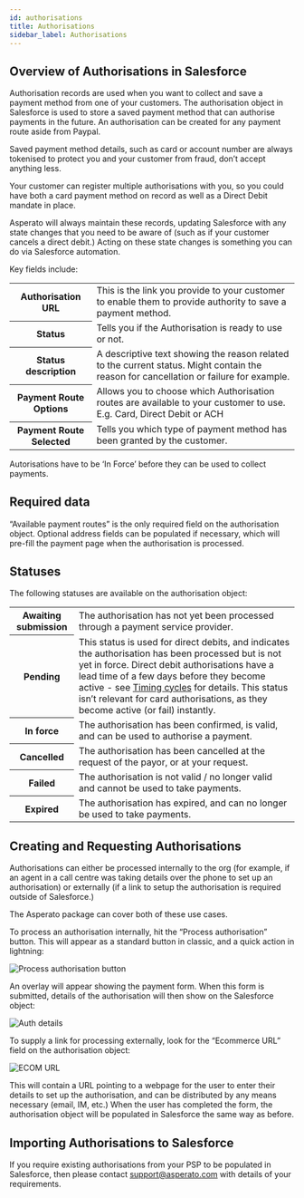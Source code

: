 ```yaml
---
id: authorisations
title: Authorisations
sidebar_label: Authorisations
---
```


## Overview of Authorisations in Salesforce
Authorisation records are used when you want to collect and save a payment method from one of your customers. The authorisation object in Salesforce is used to store a saved payment method that can authorise payments in the future. An authorisation can be created for any payment route aside from Paypal.
 
Saved payment method details, such as card or account number are always tokenised to protect you and your customer from fraud, don’t accept anything less.
 
Your customer can register multiple authorisations with you, so you could have both a card payment method on record as well as a Direct Debit mandate in place.
 
Asperato will always maintain these records, updating Salesforce with any state changes that you need to be aware of (such as if your customer cancels a direct debit.) Acting on these state changes is something you can do via Salesforce automation.
 
Key fields include:

<table>
<tr>
<th>Authorisation URL</th>
<td>This is the link you provide to your customer to enable them to provide authority to save a payment method.</td>
</tr><tr>
<th>Status</th>
<td>Tells you if the Authorisation is ready to use or not.</td>
</tr><tr> 
<th>Status description </th>
<td>A descriptive text showing the reason related to the current status. Might contain the reason for cancellation or failure for example.</td>
 </tr><tr>
<th>Payment Route Options</th>
<td>Allows you to choose which Authorisation routes are available to your customer to use. E.g. Card, Direct Debit or ACH</td>
</tr><tr>
<th>Payment Route Selected</th>
<td>Tells you which type of payment method has been granted by the customer.</td>
</tr></table>
 
Autorisations have to be ‘In Force’ before they can be used to collect payments.
 
 
## Required data 
“Available payment routes” is the only required field on the authorisation object. Optional address fields can be populated if necessary, which will pre-fill the payment page when the authorisation is processed.
 
## Statuses
The following statuses are available on the authorisation object:

<table>
<tr>
<th>Awaiting submission</th>
<td>The authorisation has not yet been processed through a payment service provider.</td>
</tr><tr>
<th>Pending</th>
<td>This status is used for direct debits, and indicates the authorisation has been processed but is not yet in force. Direct debit authorisations have a lead time of a few days before they become active - see <a href="https://support.gocardless.com/hc/en-gb/articles/360000593445-Timing-cycles" target="_blank">Timing cycles</a> for details. This status isn’t relevant for card authorisations, as they become active (or fail) instantly.</td>
</tr><tr>
<th>In force</th>
<td>The authorisation has been confirmed, is valid, and can be used to authorise a payment.</td>
</tr><tr>
<th>Cancelled</th>
<td>The authorisation has been cancelled at the request of the payor, or at your request.</td>
</tr><tr>
<th>Failed</th>
<td>The authorisation is not valid / no longer valid and cannot be used to take payments.</td>
</tr><tr>
<th>Expired</th>
<td>The authorisation has expired, and can no longer be used to take payments.</td>
<tr>
</table>
 
## Creating and Requesting Authorisations
 
Authorisations can either be processed internally to the org (for example, if an agent in a call centre was taking details over the phone to set up an authorisation) or externally (if a link to setup the authorisation is required outside of Salesforce.)
 
The Asperato package can cover both of these use cases.
 
To process an authorisation internally, hit the “Process authorisation” button. This will appear as a standard button in classic, and a quick action in lightning:
 
![Process authorisation button](/userdocs/img/auth/process_authorisation.png "Process authorisation button")
 
An overlay will appear showing the payment form. When this form is submitted, details of the authorisation will then show on the Salesforce object:
 
![Auth details](/userdocs/img/auth/auth_details.png "Auth details")
 
To supply a link for processing externally, look for the “Ecommerce URL” field on the authorisation object:
 
![ECOM URL](/userdocs/img/auth/auth_ecom_url.png "ECOM URL")
 
This will contain a URL pointing to a webpage for the user to enter their details to set up the authorisation, and can be distributed by any means necessary (email, IM, etc.) When the user has completed the form, the authorisation object will be populated in Salesforce the same way as before.
 
## Importing Authorisations to Salesforce
 
If you require existing authorisations from your PSP to be populated in Salesforce, then please contact support@asperato.com with details of your requirements.

